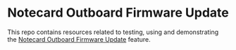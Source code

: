 # Notecard Outboard Firmware Update

This repo contains resources related to testing, using and demonstrating the [Notecard Outboard Firmware Update](https://dev.blues.io/guides-and-tutorials/notecard-guides/notecard-outboard-firmware-update/) feature.
